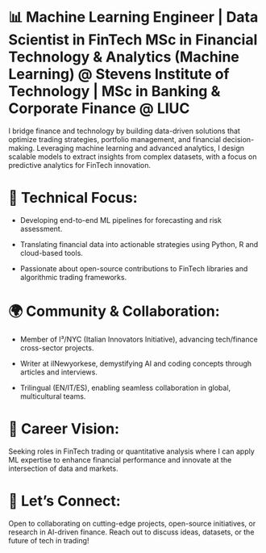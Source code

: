 # 📊 Machine Learning Engineer | Data Scientist in FinTech MSc in Financial Technology & Analytics (Machine Learning) @ Stevens Institute of Technology | MSc in Banking & Corporate Finance @ LIUC

I bridge finance and technology by building data-driven solutions that optimize trading strategies, portfolio management, and financial decision-making. Leveraging machine learning and advanced analytics, I design scalable models to extract insights from complex datasets, with a focus on predictive analytics for FinTech innovation.

# 🔧 Technical Focus:

  - Developing end-to-end ML pipelines for forecasting and risk assessment.

  - Translating financial data into actionable strategies using Python, R and cloud-based tools.

  - Passionate about open-source contributions to FinTech libraries and algorithmic trading frameworks.

# 🌍 Community & Collaboration:

  - Member of I³/NYC (Italian Innovators Initiative), advancing tech/finance cross-sector projects.

  -  Writer at ilNewyorkese, demystifying AI and coding concepts through articles and interviews.

  - Trilingual (EN/IT/ES), enabling seamless collaboration in global, multicultural teams.

# 💼 Career Vision:
Seeking roles in FinTech trading or quantitative analysis where I can apply ML expertise to enhance financial performance and innovate at the intersection of data and markets.

# 🚀 Let’s Connect:
Open to collaborating on cutting-edge projects, open-source initiatives, or research in AI-driven finance. Reach out to discuss ideas, datasets, or the future of tech in trading!

<!---
Mala13f/Mala13f is a ✨ special ✨ repository because its `README.md` (this file) appears on your GitHub profile.
You can click the Preview link to take a look at your changes.
--->
